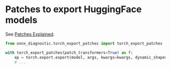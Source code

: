 # Patches to export HuggingFace models

See [Patches Explained](https://sdpython.github.io/doc/onnx-diagnostic/dev/patches.html).

```python
from onnx_diagnostic.torch_export_patches import torch_export_patches

with torch_export_patches(patch_transformers=True) as f:
    ep = torch.export.export(model, args, kwargs=kwargs, dynamic_shapes=dynamic_shapes)
    # ...
```
